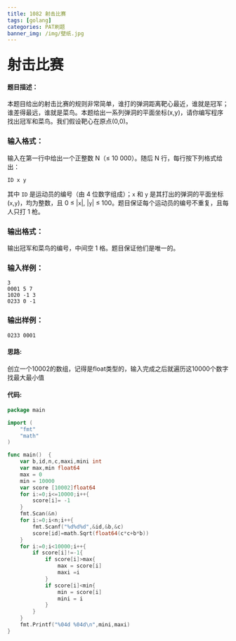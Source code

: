 ```yaml
---
title: 1082 射击比赛
tags: [golang]
categories: PAT刷题
banner_img: /img/壁纸.jpg
---
```


### <font size=6px>射击比赛</font>

#### 题目描述：

本题目给出的射击比赛的规则非常简单，谁打的弹洞距离靶心最近，谁就是冠军；谁差得最远，谁就是菜鸟。本题给出一系列弹洞的平面坐标(x,y)，请你编写程序找出冠军和菜鸟。我们假设靶心在原点(0,0)。

### 输入格式：

输入在第一行中给出一个正整数 N（≤ 10 000）。随后 N 行，每行按下列格式给出：

```
ID x y
```

其中 `ID` 是运动员的编号（由 4 位数字组成）；`x` 和 `y` 是其打出的弹洞的平面坐标(`x`,`y`)，均为整数，且 0 ≤ |`x`|, |`y`| ≤ 100。题目保证每个运动员的编号不重复，且每人只打 1 枪。

### 输出格式：

输出冠军和菜鸟的编号，中间空 1 格。题目保证他们是唯一的。

### 输入样例：

```in
3
0001 5 7
1020 -1 3
0233 0 -1
```

### 输出样例：

```out
0233 0001
```

#### 思路:

创立一个10002的数组，记得是float类型的，输入完成之后就遍历这10000个数字找最大最小值

#### 代码:

```go
package main

import (
    "fmt"
    "math"
)

func main()  {
    var b,id,n,c,maxi,mini int
    var max,min float64
    max = 0
    min = 10000
    var score [10002]float64
    for i:=0;i<=10000;i++{
        score[i]= -1
    }
    fmt.Scan(&n)
    for i:=0;i<n;i++{
        fmt.Scanf("%d%d%d",&id,&b,&c)
        score[id]=math.Sqrt(float64(c*c+b*b))
    }
    for i:=0;i<10000;i++{
        if score[i]!=-1{
            if score[i]>max{
                max = score[i]
                maxi =i
            }
            if score[i]<min{
                min = score[i]
                mini = i
            }
        }
    }
    fmt.Printf("%04d %04d\n",mini,maxi)
}
```

